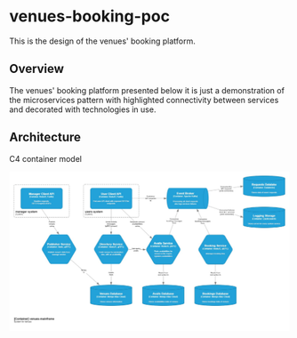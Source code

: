 # venues-booking-poc

This is the design of the venues' booking platform.

## Overview

The venues' booking platform presented below it is just a demonstration of the microservices pattern with highlighted connectivity between services and decorated with technologies in use.

## Architecture

C4 container model

![nodejs-microservices-bootstrap C4 design](/docs/img/nodejs-microservices-bootstrap-c4-design.jpg)
